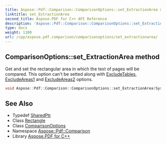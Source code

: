 ```yaml
---
title: Aspose::Pdf::Comparison::ComparisonOptions::set_ExtractionArea method
linktitle: set_ExtractionArea
second_title: Aspose.PDF for C++ API Reference
description: 'Aspose::Pdf::Comparison::ComparisonOptions::set_ExtractionArea method. Get and set the rectangular area in which the text of pages will be compared. This option can''t be setted along with ExcludeTables, ExcludeAreas1 and ExcludeAreas2 options in C++.'
type: docs
weight: 1100
url: /cpp/aspose.pdf.comparison/comparisonoptions/set_extractionarea/
---
```

## ComparisonOptions::set_ExtractionArea method


Get and set the rectangular area in which the text of pages will be compared. This option can't be setted along with [ExcludeTables](../), [ExcludeAreas1](../) and [ExcludeAreas2](../) options.

```cpp
void Aspose::Pdf::Comparison::ComparisonOptions::set_ExtractionArea(System::SharedPtr<Rectangle> value)
```

## See Also

* Typedef [SharedPtr](../../../system/sharedptr/)
* Class [Rectangle](../../../aspose.pdf/rectangle/)
* Class [ComparisonOptions](../)
* Namespace [Aspose::Pdf::Comparison](../../)
* Library [Aspose.PDF for C++](../../../)
